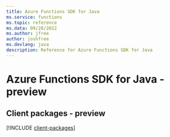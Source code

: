 ```yaml
---
title: Azure Functions SDK for Java
ms.service: functions
ms.topic: reference
ms.data: 09/28/2022
ms.author: jfree
author: joshfree
ms.devlang: java
description: Reference for Azure Functions SDK for Java
---
```

# Azure Functions SDK for Java - preview

## Client packages - preview
[!INCLUDE [client-packages](functions-client-index.md)]
